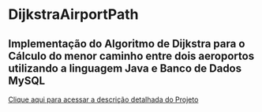 # DijkstraAirportPath
## Implementação do Algoritmo de Dijkstra para o Cálculo do menor caminho entre dois aeroportos utilizando a linguagem Java e Banco de Dados MySQL
[Clique aqui para acessar a descrição detalhada do Projeto](https://cgezes.notion.site/Menor-Caminho-entre-dois-Aeroportos-402e31e242654ee292b4d2f3b143b743)
